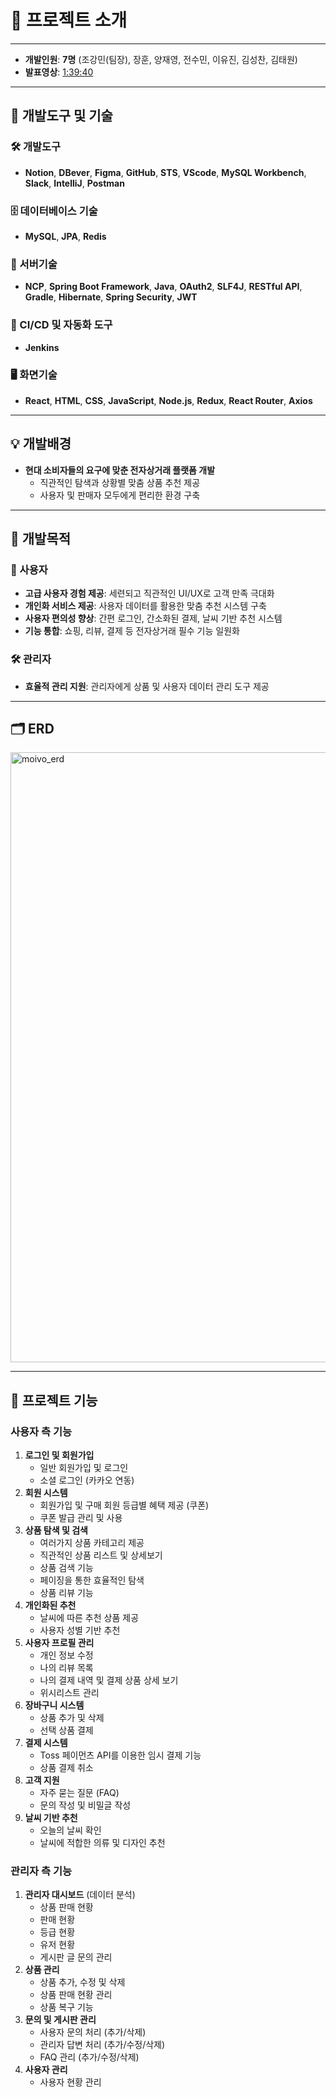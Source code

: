 # 📖 프로젝트 소개

---

- **개발인원**: **7명** (조강민(팀장), 장훈, 양재영, 전수민, 이유진, 김성찬, 김태원)
- **발표영상**: [1:39:40](https://www.youtube.com/live/0KSpFrGWGXg?si=VEBAsssOHXOPm0op)

---

## 🔧 개발도구 및 기술

### 🛠️ 개발도구
- **Notion**, **DBever**, **Figma**, **GitHub**, **STS**, **VScode**, **MySQL Workbench**, **Slack**, **IntelliJ**, **Postman**

### 🗄️ 데이터베이스 기술
- **MySQL**, **JPA**, **Redis**

### 📡 서버기술
- **NCP**, **Spring Boot Framework**, **Java**, **OAuth2**, **SLF4J**, **RESTful API**, **Gradle**, **Hibernate**, **Spring Security**, **JWT**

### 🔄 CI/CD 및 자동화 도구
- **Jenkins**

### 🖥️ 화면기술
- **React**, **HTML**, **CSS**, **JavaScript**, **Node.js**, **Redux**, **React Router**, **Axios**

---

## 💡 개발배경

- **현대 소비자들의 요구에 맞춘 전자상거래 플랫폼 개발**
  - 직관적인 탐색과 상황별 맞춤 상품 추천 제공
  - 사용자 및 판매자 모두에게 편리한 환경 구축

---

## 🎯 개발목적

### 👤 사용자
- **고급 사용자 경험 제공**: 세련되고 직관적인 UI/UX로 고객 만족 극대화
- **개인화 서비스 제공**: 사용자 데이터를 활용한 맞춤 추천 시스템 구축
- **사용자 편의성 향상**: 간편 로그인, 간소화된 결제, 날씨 기반 추천 시스템
- **기능 통합**: 쇼핑, 리뷰, 결제 등 전자상거래 필수 기능 일원화

### 🛠️ 관리자
- **효율적 관리 지원**: 관리자에게 상품 및 사용자 데이터 관리 도구 제공

---

## 🗂️ ERD

<img width="976" alt="moivo_erd" src="https://github.com/user-attachments/assets/4ddf01b7-d393-4bef-aee3-9a57e609153d" />

---

## 🚀 프로젝트 기능

### 사용자 측 기능

1. **로그인 및 회원가입**
    - 일반 회원가입 및 로그인
    - 소셜 로그인 (카카오 연동)
2. **회원 시스템**
    - 회원가입 및 구매 회원 등급별 혜택 제공 (쿠폰)
    - 쿠폰 발급 관리 및 사용
3. **상품 탐색 및 검색**
    - 여러가지 상품 카테고리 제공
    - 직관적인 상품 리스트 및 상세보기
    - 상품 검색 기능
    - 페이징을 통한 효율적인 탐색
    - 상품 리뷰 기능
4. **개인화된 추천**
    - 날씨에 따른 추천 상품 제공
    - 사용자 성별 기반 추천
5. **사용자 프로필 관리**
    - 개인 정보 수정
    - 나의 리뷰 목록
    - 나의 결제 내역 및 결제 상품 상세 보기
    - 위시리스트 관리
6. **장바구니 시스템**
    - 상품 추가 및 삭제
    - 선택 상품 결제
7. **결제 시스템**
    - Toss 페이먼츠 API를 이용한 임시 결제 기능
    - 상품 결제 취소
8. **고객 지원**
    - 자주 묻는 질문 (FAQ)
    - 문의 작성 및 비밀글 작성
9. **날씨 기반 추천**
    - 오늘의 날씨 확인
    - 날씨에 적합한 의류 및 디자인 추천

### 관리자 측 기능

1. **관리자 대시보드** (데이터 분석)
    - 상품 판매 현황
    - 판매 현황
    - 등급 현황
    - 유저 현황
    - 게시판 글 문의 관리
2. **상품 관리**
    - 상품 추가, 수정 및 삭제
    - 상품 판매 현황 관리
    - 상품 복구 기능
3. **문의 및 게시판 관리**
    - 사용자 문의 처리 (추가/삭제)
    - 관리자 답변 처리 (추가/수정/삭제)
    - FAQ 관리 (추가/수정/삭제)
4. **사용자 관리**
    - 사용자 현황 관리
